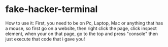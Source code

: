 # fake-hacker-terminal
How to use it: First, you need to be on Pc, Laptop, Mac or anything that has a mouse, so first go on a website, then right click the page, click inspect element, when your on that page, go to the top and press "console" then just execute that code that i gave you!
